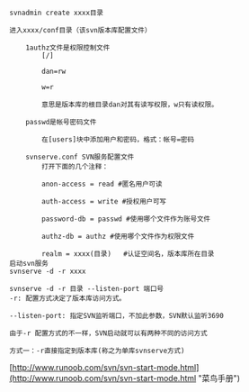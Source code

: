    
	svnadmin create xxxx目录

	进入xxxx/conf目录（该svn版本库配置文件）
	
		1authz文件是权限控制文件
			[/]
		
			dan=rw
			
			w=r
			
			意思是版本库的根目录dan对其有读写权限，w只有读权限。
	
		passwd是帐号密码文件
	
			在[users]块中添加用户和密码，格式：帐号=密码
	
		svnserve.conf SVN服务配置文件
			打开下面的几个注释：

			anon-access = read #匿名用户可读
			
			auth-access = write #授权用户可写
			
			password-db = passwd #使用哪个文件作为账号文件
			
			authz-db = authz #使用哪个文件作为权限文件
			
			realm = xxxx(目录)   #认证空间名，版本库所在目录
	启动svn服务
	svnserve -d -r xxxx

	svnserve -d -r 目录 --listen-port 端口号
	-r: 配置方式决定了版本库访问方式。
	
	--listen-port: 指定SVN监听端口，不加此参数，SVN默认监听3690
	
	由于-r 配置方式的不一样，SVN启动就可以有两种不同的访问方式
	
	方式一：-r直接指定到版本库(称之为单库svnserve方式)


[http://www.runoob.com/svn/svn-start-mode.html](http://www.runoob.com/svn/svn-start-mode.html "菜鸟手册")